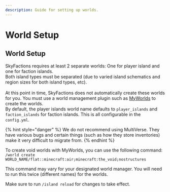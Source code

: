 ```yaml
---
description: Guide for setting up worlds.
---
```


# World Setup

## World Setup

SkyFactions requires at least 2 separate worlds: One for player island and one for faction islands.\
Both island types must be separated (due to varied island schematics and region sizes for both island types, etc).\
\
At this point in time, SkyFactions does not automatically create these worlds for you. You must use a world management plugin such as [MyWorlds](https://www.spigotmc.org/resources/myworlds.39594/) to create the worlds.\
By default, the player islands world name defaults to `player_islands` and `faction_islands` for faction islands. This is all configurable in the `config.yml`.

{% hint style="danger" %}
We do not recommend using MultiVerse. They have various bugs and certain things (such as how they store inventories) make it very difficult to migrate from.
{% endhint %}

To create void worlds with MyWorlds, you can use the following command:\
`/world create WORLD_NAME/flat::minecraft:air;minecraft:the_void;nostructures`

This command may vary for your designated world manager. You will need to run this twice (different names) for the worlds.

Make sure to run `/island reload` for changes to take effect.
